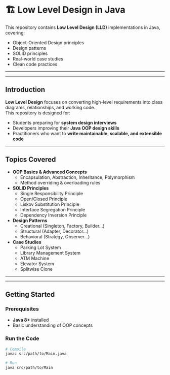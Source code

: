 # 🏗️ Low Level Design in Java

This repository contains **Low Level Design (LLD)** implementations in Java, covering:
- Object-Oriented Design principles
- Design patterns
- SOLID principles
- Real-world case studies
- Clean code practices

---
---

## Introduction
**Low Level Design** focuses on converting high-level requirements into class diagrams, relationships, and working code.  
This repository is designed for:
- Students preparing for **system design interviews**
- Developers improving their **Java OOP design skills**
- Practitioners who want to **write maintainable, scalable, and extensible code**

---

## Topics Covered
- **OOP Basics & Advanced Concepts**
  - Encapsulation, Abstraction, Inheritance, Polymorphism
  - Method overriding & overloading rules
- **SOLID Principles**
  - Single Responsibility Principle
  - Open/Closed Principle
  - Liskov Substitution Principle
  - Interface Segregation Principle
  - Dependency Inversion Principle
- **Design Patterns**
  - Creational (Singleton, Factory, Builder…)
  - Structural (Adapter, Decorator…)
  - Behavioral (Strategy, Observer…)
- **Case Studies**
  - Parking Lot System
  - Library Management System
  - ATM Machine
  - Elevator System
  - Splitwise Clone

---

---

## Getting Started

### Prerequisites
- **Java 8+** installed
- Basic understanding of OOP concepts

### Run the Code
```bash
# Compile
javac src/path/to/Main.java

# Run
java src/path/to/Main

